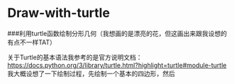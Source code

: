 # Draw-with-turtle
###利用turtle函数绘制分形几何（我想画的是漂亮的花，但这画出来跟我设想的有点不一样TAT）

关于Turtle的基本语法我参考的是官方说明文档：
https://docs.python.org/3/library/turtle.html?highlight=turtle#module-turtle
我大概设想了一下绘制过程，先绘制一个基本的四边形，然后
